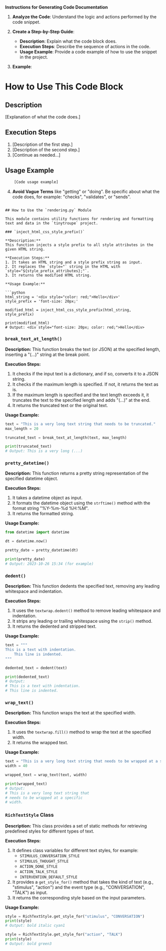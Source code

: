 **Instructions for Generating Code Documentation**

1. **Analyze the Code**: Understand the logic and actions performed by the code snippet.

2. **Create a Step-by-Step Guide**:
    - **Description**: Explain what the code block does.
    - **Execution Steps**: Describe the sequence of actions in the code.
    - **Usage Example**: Provide a code example of how to use the snippet in the project.

3. **Example**:

How to Use This Code Block
=========================================================================================

Description
-------------------------
[Explanation of what the code does.]

Execution Steps
-------------------------
1. [Description of the first step.]
2. [Description of the second step.]
3. [Continue as needed...]

Usage Example
-------------------------

```python
    [Code usage example]
```

4. **Avoid Vague Terms** like "getting" or "doing". Be specific about what the code does, for example: "checks", "validates", or "sends".
```

## How to Use the `rendering.py` Module

This module contains utility functions for rendering and formatting text and data in the `tinytroupe` project.

### `inject_html_css_style_prefix()`

**Description:**
This function injects a style prefix to all style attributes in the given HTML string.

**Execution Steps:**
1. It takes an HTML string and a style prefix string as input.
2. It replaces the `style="` string in the HTML with `style="${style_prefix_attributes};"`.
3. It returns the modified HTML string.

**Usage Example:**

```python
html_string = '<div style="color: red;">Hello</div>'
style_prefix = 'font-size: 20px;'

modified_html = inject_html_css_style_prefix(html_string, style_prefix)

print(modified_html)
# Output: <div style="font-size: 20px; color: red;">Hello</div>
```

### `break_text_at_length()`

**Description:**
This function breaks the text (or JSON) at the specified length, inserting a "(...)" string at the break point.

**Execution Steps:**
1. It checks if the input text is a dictionary, and if so, converts it to a JSON string.
2. It checks if the maximum length is specified. If not, it returns the text as is.
3. If the maximum length is specified and the text length exceeds it, it truncates the text to the specified length and adds "(...)" at the end.
4. It returns the truncated text or the original text.

**Usage Example:**

```python
text = "This is a very long text string that needs to be truncated."
max_length = 20

truncated_text = break_text_at_length(text, max_length)

print(truncated_text)
# Output: This is a very long (...)
```

### `pretty_datetime()`

**Description:**
This function returns a pretty string representation of the specified datetime object.

**Execution Steps:**
1. It takes a datetime object as input.
2. It formats the datetime object using the `strftime()` method with the format string "%Y-%m-%d %H:%M".
3. It returns the formatted string.

**Usage Example:**

```python
from datetime import datetime

dt = datetime.now()

pretty_date = pretty_datetime(dt)

print(pretty_date)
# Output: 2023-10-26 15:34 (for example)
```

### `dedent()`

**Description:**
This function dedents the specified text, removing any leading whitespace and indentation.

**Execution Steps:**
1. It uses the `textwrap.dedent()` method to remove leading whitespace and indentation.
2. It strips any leading or trailing whitespace using the `strip()` method.
3. It returns the dedented and stripped text.

**Usage Example:**

```python
text = """
This is a text with indentation.
    This line is indented.
"""

dedented_text = dedent(text)

print(dedented_text)
# Output:
# This is a text with indentation.
# This line is indented.
```

### `wrap_text()`

**Description:**
This function wraps the text at the specified width.

**Execution Steps:**
1. It uses the `textwrap.fill()` method to wrap the text at the specified width.
2. It returns the wrapped text.

**Usage Example:**

```python
text = "This is a very long text string that needs to be wrapped at a specific width."
width = 40

wrapped_text = wrap_text(text, width)

print(wrapped_text)
# Output:
# This is a very long text string that
# needs to be wrapped at a specific
# width.
```

### `RichTextStyle` Class

**Description:**
This class provides a set of static methods for retrieving predefined styles for different types of text.

**Execution Steps:**
1. It defines class variables for different text styles, for example:
    - `STIMULUS_CONVERSATION_STYLE`
    - `STIMULUS_THOUGHT_STYLE`
    - `ACTION_DONE_STYLE`
    - `ACTION_TALK_STYLE`
    - `INTERVENTION_DEFAULT_STYLE`
2. It provides a `get_style_for()` method that takes the kind of text (e.g., "stimulus", "action") and the event type (e.g., "CONVERSATION", "TALK") as input.
3. It returns the corresponding style based on the input parameters.

**Usage Example:**

```python
style = RichTextStyle.get_style_for("stimulus", "CONVERSATION")
print(style)
# Output: bold italic cyan1

style = RichTextStyle.get_style_for("action", "TALK")
print(style)
# Output: bold green3